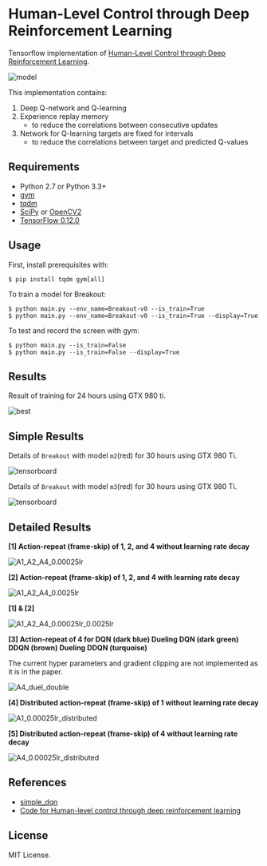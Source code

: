 # Human-Level Control through Deep Reinforcement Learning

Tensorflow implementation of [Human-Level Control through Deep Reinforcement Learning](http://home.uchicago.edu/~arij/journalclub/papers/2015_Mnih_et_al.pdf).

![model](assets/model.png)

This implementation contains:

1. Deep Q-network and Q-learning
2. Experience replay memory
    - to reduce the correlations between consecutive updates
3. Network for Q-learning targets are fixed for intervals
    - to reduce the correlations between target and predicted Q-values


## Requirements

- Python 2.7 or Python 3.3+
- [gym](https://github.com/openai/gym)
- [tqdm](https://github.com/tqdm/tqdm)
- [SciPy](http://www.scipy.org/install.html) or [OpenCV2](http://opencv.org/)
- [TensorFlow 0.12.0](https://github.com/tensorflow/tensorflow/tree/r0.12)


## Usage

First, install prerequisites with:

    $ pip install tqdm gym[all]

To train a model for Breakout:

    $ python main.py --env_name=Breakout-v0 --is_train=True
    $ python main.py --env_name=Breakout-v0 --is_train=True --display=True

To test and record the screen with gym:

    $ python main.py --is_train=False
    $ python main.py --is_train=False --display=True


## Results

Result of training for 24 hours using GTX 980 ti.

![best](assets/best.gif)


## Simple Results

Details of `Breakout` with model `m2`(red) for 30 hours using GTX 980 Ti.

![tensorboard](assets/0620_scalar_step_m2.png)

Details of `Breakout` with model `m3`(red) for 30 hours using GTX 980 Ti.

![tensorboard](assets/0620_scalar_step_m3.png)


## Detailed Results

**[1] Action-repeat (frame-skip) of 1, 2, and 4 without learning rate decay**

![A1_A2_A4_0.00025lr](assets/A1_A2_A4_0.00025lr.png)

**[2] Action-repeat (frame-skip) of 1, 2, and 4 with learning rate decay**

![A1_A2_A4_0.0025lr](assets/A1_A2_A4_0.0025lr.png)

**[1] & [2]**

![A1_A2_A4_0.00025lr_0.0025lr](assets/A1_A2_A4_0.00025lr_0.0025lr.png)


**[3] Action-repeat of 4 for DQN (dark blue) Dueling DQN (dark green) DDQN (brown) Dueling DDQN (turquoise)**

The current hyper parameters and gradient clipping are not implemented as it is in the paper.

![A4_duel_double](assets/A4_duel_double.png)


**[4] Distributed action-repeat (frame-skip) of 1 without learning rate decay**

![A1_0.00025lr_distributed](assets/A4_0.00025lr_distributed.png)

**[5] Distributed action-repeat (frame-skip) of 4 without learning rate decay**

![A4_0.00025lr_distributed](assets/A4_0.00025lr_distributed.png)


## References

- [simple_dqn](https://github.com/tambetm/simple_dqn.git)
- [Code for Human-level control through deep reinforcement learning](https://sites.google.com/a/deepmind.com/dqn/)


## License

MIT License.
